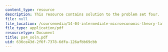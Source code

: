 ```yaml
---
content_type: resource
description: This resource contains solution to the problem set four.
file: null
file_location: /coursemedia/14-04-intermediate-microeconomic-theory-fall-2006/636ce43d2f6f73786dfa126afbb69cbb_ps4_soln.pdf
file_type: application/pdf
resourcetype: Document
title: ps4_soln.pdf
uid: 636ce43d-2f6f-7378-6dfa-126afbb69cbb
---
```

